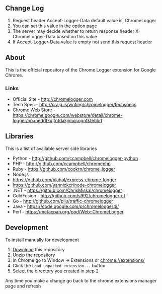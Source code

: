 ## Change Log

1. Request header Accept-Logger-Data default value is: ChromeLogger
2. You can set this value in the option page
3. The server may decide whether to return response header X-ChromeLogger-Data based on this value
4. If Accept-Logger-Data value is empty not send this request header

## About

This is the official repository of the Chrome Logger extension for Google Chrome.

### Links

- Official Site - http://chromelogger.com
- Tech Spec - http://craig.is/writing/chromelogger/techspecs
- Chrome Web Store - https://chrome.google.com/webstore/detail/chrome-logger/noaneddfkdjfnfdakjjmocngnfkfehhd

## Libraries

This is a list of available server side libraries

- Python - http://github.com/ccampbell/chromelogger-python
- PHP - http://github.com/ccampbell/chromephp
- Ruby - https://github.com/cookrn/chrome_logger
- Node.js
 - https://github.com/olahol/express-chrome-logger
 - https://github.com/yannickcr/node-chromelogger
- .NET - https://github.com/ChrisMissal/chromelogger
- ColdFusion - http://github.com/s992/chromelogger-cf
- Go - http://github.com/pilu/traffic-chromelogger
- Java - https://code.google.com/p/chromelogger4j/
- Perl - https://metacpan.org/pod/Web::ChromeLogger

## Development

To install manually for development

1. [Download](https://github.com/ccampbell/chromelogger/archive/master.zip) this repository
2. Unzip the repository
3. In Chrome go to Window => Extensions or [chrome://extensions/](chrome://extensions/)
4. Click the ``Load unpacked extension...`` button
5. Select the directory you created in step 2

Any time you make a change go back to the chrome extensions manager page and refresh
